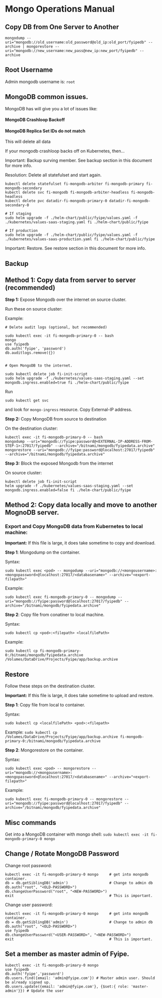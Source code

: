 # Mongo Operations Manual


## Copy DB from One Server to Another

```
mongodump --uri="mongodb://old_username:old_password@old_ip:old_port/fyipedb" --archive | mongorestore --uri="mongodb://new_username:new_pass@new_ip:new_port/fyipedb" --archive
```

## Root Username

Admin mongodb username is: `root`

## MongoDB common issues.

MongoDB has will give you a lot of issues like:

#### MongoDB Crashloop Backoff

#### MongoDB Replica Set IDs do not match

This will delete all data

If your mongodb crashloop backs off on Kubernetes, then...

Important: Backup surving member. See backup section in this document for more info.

Resolution: Delete all statefulset and start again.

```
kubectl delete statefulset fi-mongodb-arbiter fi-mongodb-primary fi-mongodb-secondary
kubectl delete svc fi-mongodb fi-mongodb-arbiter-headless fi-mongodb-headless
kubectl delete pvc datadir-fi-mongodb-primary-0 datadir-fi-mongodb-secondary-0

# If staging
sudo helm upgrade -f ./helm-chart/public/fyipe/values.yaml -f ./kubernetes/values-saas-staging.yaml fi ./helm-chart/public/fyipe

# If production
sudo helm upgrade -f ./helm-chart/public/fyipe/values.yaml -f ./kubernetes/values-saas-production.yaml fi ./helm-chart/public/fyipe
```

Important: Restore. See restore section in this document for more info.

## Backup

## Method 1: Copy data from server to server (recommended)

**Step 1:** Expose Mongodb over the internet on source cluster.

Run these on source cluster:

Example:

```
# Delete audit logs (optional, but recommended)

sudo kubectl exec -it fi-mongodb-primary-0 -- bash
mongo
use fyipedb
db.auth('fyipe', 'password')
db.auditlogs.remove({})


# Open MongoDB to the internet.

sudo kubectl delete job fi-init-script
sudo helm upgrade -f ./kubernetes/values-saas-staging.yaml --set mongodb.ingress.enabled=true fi ./helm-chart/public/fyipe
```

Run

`sudo kubectl get svc`

and look for `mongo-ingress` resource. Copy External-IP address.

**Step 2:** Copy MongoDB from source to destination

On the destination cluster:

```
kubectl exec -it fi-mongodb-primary-0 -- bash
mongodump --uri="mongodb://fyipe:password@<EXTERNAL-IP-ADDRESS-FROM-STEP-1>:27017/fyipedb" --archive="/bitnami/mongodb/fyipedata.archive"
mongorestore --uri="mongodb://fyipe:password@localhost:27017/fyipedb" --archive="/bitnami/mongodb/fyipedata.archive"
```

**Step 3:** Block the exposed Mongodb from the internet

On source cluster:

```
kubectl delete job fi-init-script
helm upgrade -f ./kubernetes/values-saas-staging.yaml --set mongodb.ingress.enabled=false fi ./helm-chart/public/fyipe
```

## Method 2: Copy data locally and move to another MognoDB server.

### Export and Copy MongoDB data from Kubernetes to local machine:

**Important:** If this file is large, it does take sometime to copy and download.

**Step 1**: Mongodump on the container.

Syntax:

`sudo kubectl exec <pod> -- mongodump --uri="mongodb://<mongousername>:<mongopassword>@localhost:27017/<databasename>" --archive="<export-filepath>"`

Example:

`sudo kubectl exec fi-mongodb-primary-0 -- mongodump --uri="mongodb://fyipe:password@localhost:27017/fyipedb" --archive="/bitnami/mongodb/fyipedata.archive"`

**Step 2**: Copy file from conatiner to local machine.

Syntax:

`sudo kubectl cp <pod>:<filepath> <localfilePath>`

Example:

`sudo kubectl cp fi-mongodb-primary-0:/bitnami/mongodb/fyipedata.archive /Volumes/DataDrive/Projects/Fyipe/app/backup.archive`

## Restore

Follow these steps on the destination cluster.

**Important:** If this file is large, it does take sometime to upload and restore.

**Step 1**: Copy file from local to container.

Syntax:

`sudo kubectl cp <localfilePath> <pod>:<filepath>`

Example:
`sudo kubectl cp /Volumes/DataDrive/Projects/Fyipe/app/backup.archive fi-mongodb-primary-0:/bitnami/mongodb/fyipedata.archive`

**Step 2**: Mongorestore on the container.

Syntax:

`sudo kubectl exec <pod> -- mongorestore --uri="mongodb://<mongousername>:<mongopassword>@localhost:27017/<databasename>" --archive="<export-filepath>"`

Example:

`sudo kubectl exec fi-mongodb-primary-0 -- mongorestore --uri="mongodb://fyipe:password@localhost:27017/fyipedb" --archive="/bitnami/mongodb/fyipedata.archive"`

## Misc commands

Get into a MongoDB container with mongo shell:
`sudo kubectl exec -it fi-mongodb-primary-0 mongo`

## Change / Rotate MongoDB Password

Change root password:

```
kubectl exec -it fi-mongodb-primary-0 mongo     # get into mongodb container.
db = db.getSiblingDB('admin')                   # Change to admin db
db.auth("root", "<OLD-PASSWORD>")
db.changeUserPassword("root", "<NEW-PASSWORD>")
exit                                            # This is important.
```

Change user password:

```
kubectl exec -it fi-mongodb-primary-0 mongo     # get into mongodb container.
db = db.getSiblingDB('admin')                   # Change to admin db
db.auth("root", "<OLD-PASSWORD>")
use fyipedb
db.changeUserPassword("<USER-PASSWORD>", "<NEW-PASSWORD>")
exit                                            # This is important.
```

## Set a member as master admin of Fyipe.

```
kubectl exec -it fi-mongodb-primary-0 mongo
use fyipedb
db.auth('fyipe','password')
db.users.find({email: 'admin@fyipe.com'}) # Master admin user. Should be already signed up.
db.users.update({email: 'admin@fyipe.com'}, {$set:{ role: 'master-admin'}}) # Update the user
```


